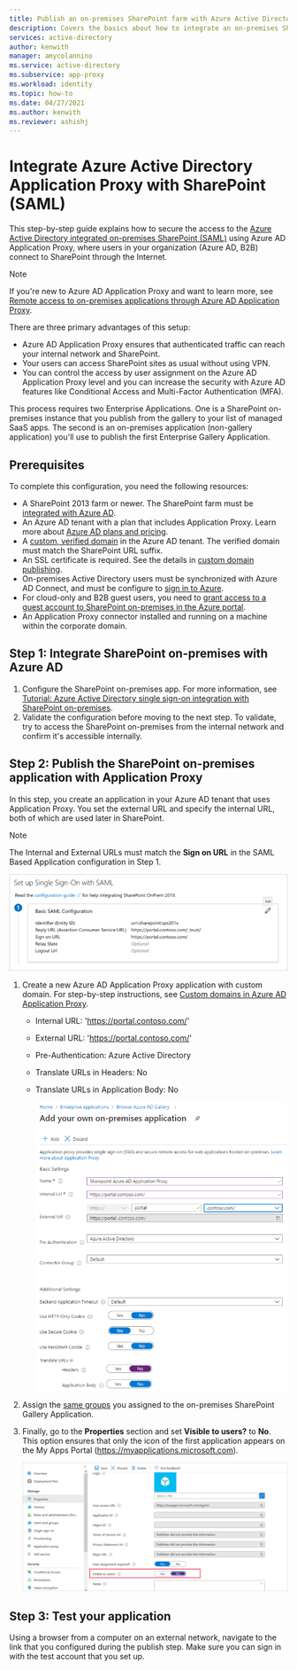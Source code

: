 ```yaml
---
title: Publish an on-premises SharePoint farm with Azure Active Directory Application Proxy
description: Covers the basics about how to integrate an on-premises SharePoint farm with Azure Active Directory Application Proxy for SAML.
services: active-directory
author: kenwith
manager: amycolannino
ms.service: active-directory
ms.subservice: app-proxy
ms.workload: identity
ms.topic: how-to
ms.date: 04/27/2021
ms.author: kenwith
ms.reviewer: ashishj
---
```


# Integrate Azure Active Directory Application Proxy with SharePoint (SAML)

This step-by-step guide explains how to secure the access to the [Azure Active Directory integrated on-premises SharePoint (SAML)](../saas-apps/sharepoint-on-premises-tutorial.md) using Azure AD Application Proxy, where users in your organization (Azure AD, B2B) connect to SharePoint through the Internet.

> [!NOTE]
> If you're new to Azure AD Application Proxy and want to learn more, see [Remote access to on-premises applications through Azure AD Application Proxy](./application-proxy.md).

There are three primary advantages of this setup:

- Azure AD Application Proxy ensures that authenticated traffic can reach your internal network and SharePoint.
- Your users can access SharePoint sites as usual without using VPN.
- You can control the access by user assignment on the Azure AD Application Proxy level and you can increase the security with Azure AD features like Conditional Access and Multi-Factor Authentication (MFA).

This process requires two Enterprise Applications. One is a SharePoint on-premises instance that you publish from the gallery to your list of managed SaaS apps. The second is an on-premises application (non-gallery application) you'll use to publish the first Enterprise Gallery Application.

## Prerequisites

To complete this configuration, you need the following resources:
 - A SharePoint 2013 farm or newer. The SharePoint farm must be [integrated with Azure AD](../saas-apps/sharepoint-on-premises-tutorial.md).
 - An Azure AD tenant with a plan that includes Application Proxy. Learn more about [Azure AD plans and pricing](https://www.microsoft.com/security/business/identity-access-management/azure-ad-pricing).
 - A [custom, verified domain](../fundamentals/add-custom-domain.md) in the Azure AD tenant. The verified domain must match the SharePoint URL suffix.
 - An SSL certificate is required. See the details in [custom domain publishing](./application-proxy-configure-custom-domain.md).
 - On-premises Active Directory users must be synchronized with Azure AD Connect, and must be configure to [sign in to Azure](../hybrid/plan-connect-user-signin.md). 
 - For cloud-only and B2B guest users, you need to [grant access to a guest account to SharePoint on-premises in the Azure portal](../saas-apps/sharepoint-on-premises-tutorial.md#manage-guest-users-access).
 - An Application Proxy connector installed and running on a machine within the corporate domain.


## Step 1: Integrate SharePoint on-premises with Azure AD

1. Configure the SharePoint on-premises app. For more information, see [Tutorial: Azure Active Directory single sign-on integration with SharePoint on-premises](../saas-apps/sharepoint-on-premises-tutorial.md).
2. Validate the configuration before moving to the next step. To validate, try to access the SharePoint on-premises from the internal network and confirm it's accessible internally.


## Step 2: Publish the SharePoint on-premises application with Application Proxy

In this step, you create an application in your Azure AD tenant that uses Application Proxy. You set the external URL and specify the internal URL, both of which are used later in SharePoint.

> [!NOTE]
> The Internal and External URLs must match the **Sign on URL** in the SAML Based Application configuration in Step 1.

   ![Screenshot that shows the Sign on URL value.](./media/application-proxy-integrate-with-sharepoint-server/sso-url-saml.png)


 1. Create a new Azure AD Application Proxy application with custom domain. For step-by-step instructions, see [Custom domains in Azure AD Application Proxy](./application-proxy-configure-custom-domain.md).

    - Internal URL: 'https://portal.contoso.com/'
    - External URL: 'https://portal.contoso.com/'
    - Pre-Authentication: Azure Active Directory
    - Translate URLs in Headers: No
    - Translate URLs in Application Body: No

        ![Screenshot that shows the options you use to create the app.](./media/application-proxy-integrate-with-sharepoint-server/create-application-azure-active-directory.png)

2. Assign the [same groups](../saas-apps/sharepoint-on-premises-tutorial.md#grant-permissions-to-a-security-group) you assigned to the on-premises SharePoint Gallery Application.

3. Finally, go to the **Properties** section and set **Visible to users?** to **No**. This option ensures that only the icon of the first application appears on the My Apps Portal (https://myapplications.microsoft.com).

   ![Screenshot that shows where to set the Visible to users? option.](./media/application-proxy-integrate-with-sharepoint-server/configure-properties.png)
 
## Step 3: Test your application

Using a browser from a computer on an external network, navigate to the link that you configured during the publish step. Make sure you can sign in with the test account that you set up.
